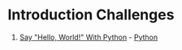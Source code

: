 # Introduction Challenges

1. [Say "Hello, World!" With Python](https://www.hackerrank.com/challenges/py-hello-world) - [Python](say_hello_world.py)